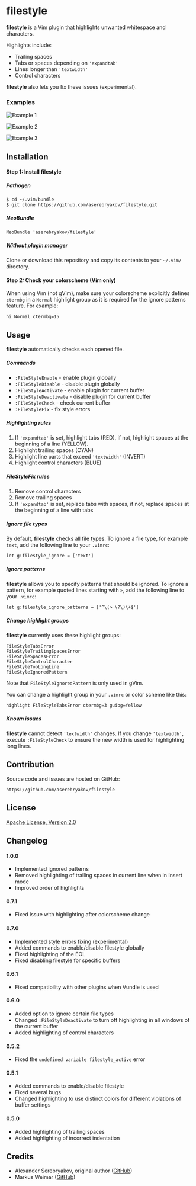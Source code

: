 filestyle
=========

**filestyle** is a Vim plugin that highlights unwanted whitespace and
characters.

Highlights include:

* Trailing spaces
* Tabs or spaces depending on `'expandtab'`
* Lines longer than `'textwidth'`
* Control characters

**filestyle** also lets you fix these issues (experimental).

### Examples

![Example 1](https://cloud.githubusercontent.com/assets/985977/7272222/9809dbec-e8e9-11e4-8a43-47e0374ccbe0.png)

![Example 2](https://cloud.githubusercontent.com/assets/985977/7272223/980cb506-e8e9-11e4-8b3e-418506344c6b.png)

![Example 3](https://cloud.githubusercontent.com/assets/985977/7272224/98100864-e8e9-11e4-9e09-45b217125bcb.png)

Installation
------------

#### Step 1: Install filestyle

##### Pathogen

    $ cd ~/.vim/bundle
    $ git clone https://github.com/aserebryakov/filestyle.git

##### NeoBundle

    NeoBundle 'aserebryakov/filestyle'

##### Without plugin manager

Clone or download this repository and copy its contents to your `~/.vim/`
directory.

#### Step 2: Check your colorscheme (Vim only)

When using Vim (not gVim), make sure your colorscheme explicitly defines
`ctermbg` in a `Normal` highlight group as it is required for the ignore
patterns feature. For example:

    hi Normal ctermbg=15

Usage
-----

**filestyle** automatically checks each opened file.

##### Commands

* `:FileStyleEnable`     - enable plugin globally
* `:FileStyleDisable`    - disable plugin globally
* `:FileStyleActivate`   - enable plugin for current buffer
* `:FileStyleDeactivate` - disable plugin for current buffer
* `:FileStyleCheck`      - check current buffer
* `:FileStyleFix`        - fix style errors

##### Highlighting rules

1. If `'expandtab'` is set, highlight tabs (RED), if not, highlight spaces at
   the beginning of a line (YELLOW).
2. Highlight trailing spaces (CYAN)
3. Highlight line parts that exceed `'textwidth'` (INVERT)
4. Highlight control characters (BLUE)

##### FileStyleFix rules

1. Remove control characters
2. Remove trailing spaces
3. If `'expandtab'` is set, replace tabs with spaces, if not, replace spaces
   at the beginning of a line with tabs

##### Ignore file types

By default, **filestyle** checks all file types. To ignore a file type, for
example `text`, add the following line to your `.vimrc`:

    let g:filestyle_ignore = ['text']

##### Ignore patterns

**filestyle** allows you to specify patterns that should be ignored. To ignore
a pattern, for example quoted lines starting with `>`, add the following line
to your `.vimrc`:

    let g:filestyle_ignore_patterns = ['^\(> \?\)\+$']

##### Change highlight groups

**filestyle** currently uses these highlight groups:

    FileStyleTabsError
    FileStyleTrailingSpacesError
    FileStyleSpacesError
    FileStyleControlCharacter
    FileStyleTooLongLine
    FileStyleIgnoredPattern

Note that `FileStyleIgnoredPattern` is only used in gVim.

You can change a highlight group in your `.vimrc` or color scheme like this:

    highlight FileStyleTabsError ctermbg=3 guibg=Yellow

##### Known issues

**filestyle** cannot detect `'textwidth'` changes. If you change `'textwidth'`,
execute `:FileStyleCheck` to ensure the new width is used for highlighting long
lines.

Contribution
------------

Source code and issues are hosted on GitHub:

    https://github.com/aserebryakov/filestyle

License
-------

[Apache License, Version 2.0](http://www.apache.org/licenses/LICENSE-2.0)

Changelog
---------

#### 1.0.0

* Implemented ignored patterns
* Removed highlighting of trailing spaces in current line when in Insert mode
* Improved order of highlights

#### 0.7.1

* Fixed issue with highlighting after colorscheme change

#### 0.7.0

* Implemented style errors fixing (experimental)
* Added commands to enable/disable filestyle globally
* Fixed highlighting of the EOL
* Fixed disabling filestyle for specific buffers

#### 0.6.1

* Fixed compatibility with other plugins when Vundle is used

#### 0.6.0

* Added option to ignore certain file types
* Changed `:FileStyleDeactivate` to turn off highlighting in all windows of the
  current buffer
* Added highlighting of control characters

#### 0.5.2

* Fixed the `undefined variable filestyle_active` error

#### 0.5.1

* Added commands to enable/disable filestyle
* Fixed several bugs
* Changed highlighting to use distinct colors for different violations of
  buffer settings

#### 0.5.0

* Added highlighting of trailing spaces
* Added highlighting of incorrect indentation

Credits
-------

* Alexander Serebryakov, original author ([GitHub](https://github.com/aserebryakov))
* Markus Weimar ([GitHub](https://github.com/Markus00000))
